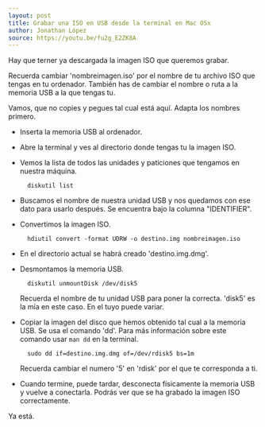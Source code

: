 ```yaml
---
layout: post
title: Grabar una ISO en USB desde la terminal en Mac OSx
author: Jonathan López
source: https://youtu.be/fu2g_E2ZK8A
---
```



Hay que terner ya descargada la imagen ISO que queremos grabar.

Recuerda cambiar 'nombreimagen.iso' por el nombre de tu archivo ISO que tengas en tu ordenador. También has de cambiar el nombre o ruta a la memoria USB a la que tengas tu. 

Vamos, que no copies y pegues tal cual está aquí. Adapta los nombres primero.

* Inserta la memoria USB al ordenador.
* Abre la terminal y ves al directorio donde tengas tu la imagen ISO.
* Vemos la lista de todos las unidades y paticiones que tengamos en nuestra máquina.

		diskutil list

* Buscamos el nombre de nuestra unidad USB y nos quedamos con ese dato para usarlo después. Se encuentra bajo la columna "IDENTIFIER".
* Convertimos la imagen ISO.

		hdiutil convert -format UDRW -o destino.img nombreimagen.iso

* En el directorio actual se habrá creado 'destino.img.dmg'.
* Desmontamos la memoria USB.

		diskutil unmountDisk /dev/disk5

	Recuerda el nombre de tu unidad USB para poner la correcta. 'disk5' es la mía en este caso. En el tuyo puede variar.

* Copiar la imagen del disco que hemos obtenido tal cual a la memoria USB. Se usa el comando 'dd'. Para más información sobre este comando usar `man dd` en la terminal.

		sudo dd if=destino.img.dmg of=/dev/rdisk5 bs=1m

	Recuerda cambiar el numero '5' en 'rdisk' por el que te corresponda a ti.

* Cuando termine, puede tardar, desconecta físicamente la memoria USB y vuelve a conectarla. Podrás ver que se ha grabado la imagen ISO correctamente.

Ya está.